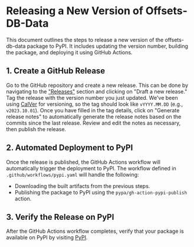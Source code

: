 # Releasing a New Version of Offsets-DB-Data

This document outlines the steps to release a new version of the offsets-db-data package to PyPI. It includes updating the version number, building the package, and deploying it using GitHub Actions.

## 1. Create a GitHub Release

Go to the GitHub repository and create a new release. This can be done by navigating to the ["Releases"](https://github.com/carbonplan/offsets-db-data/releases) section and clicking on "Draft a new release." Tag the release with the version number you just updated. We've been using [CalVer](https://calver.org/) for versioning, so the tag should look like `vYYYY.MM.DD` (e.g., `v2023.10.01`). Once you have filled in the tag details, click on "Generate release notes" to automatically generate the release notes based on the commits since the last release. Review and edit the notes as necessary, then publish the release.

## 2. Automated Deployment to PyPI

Once the release is published, the GitHub Actions workflow will automatically trigger the deployment to PyPI. The workflow defined in `.github/workflows/pypi.yaml` will handle the following:

- Downloading the built artifacts from the previous steps.
- Publishing the package to PyPI using the `pypa/gh-action-pypi-publish` action.

## 3. Verify the Release on PyPI

After the GitHub Actions workflow completes, verify that your package is available on PyPI by visiting [PyPI](https://pypi.org/project/offsets-db-data/).
